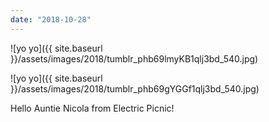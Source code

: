 ```yaml
---
date: "2018-10-28"
---
```


![yo yo]({{ site.baseurl }}/assets/images/2018/tumblr_phb69lmyKB1qlj3bd_540.jpg)

![yo yo]({{ site.baseurl }}/assets/images/2018/tumblr_phb69gYGGf1qlj3bd_540.jpg)

Hello Auntie Nicola from Electric Picnic!
